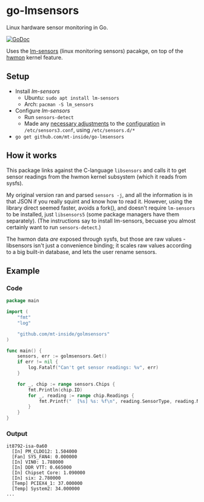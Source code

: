 # go-lmsensors
Linux hardware sensor monitoring in Go.

[![GoDoc](https://godoc.org/github.com/mt-inside/golmsensors?status.png)](http://godoc.org/github.com/mt-inside/golmsensors)

Uses the [lm-sensors](https://github.com/lm-sensors/lm-sensors) (linux monitoring sensors) pacakge, on top of the [hwmon](https://hwmon.wiki.kernel.org) kernel feature.

## Setup
* Install _lm-sensors_
  * Ubuntu: `sudo apt install lm-sensors`
  * Arch: `pacman -S lm_sensors`
* Configure _lm-sensors_
  * Run `sensors-detect`
  * Made any [necessary adjustments](https://hwmon.wiki.kernel.org/faq) to the [configuration](https://linux.die.net/man/5/sensors3.conf) in `/etc/sensors3.conf`, using `/etc/sensors.d/*`
* `go get github.com/mt-inside/go-lmsensors`

## How it works
This package links against the C-language `libsensors` and calls it to get sensor readings from the hwmon kernel subsystem (which it reads from sysfs).

My original version ran and parsed `sensors -j`, and all the information is in that JSON if you really squint and know how to read it.
However, using the library direct seemed faster, avoids a fork(), and doesn't require `lm-sensors` to be installed, just `libsensors5` (some package managers have them separately). (The instructions say to install lm-sensors, becuase you almost certainly want to run `sensors-detect`.)

The hwmon data _are_ exposed through sysfs, but those are raw values - libsensors isn't just a convenience binding; it scales raw values according to a big built-in database, and lets the user rename sensors.

## Example

### Code
```go
package main

import (
	"fmt"
	"log"

	"github.com/mt-inside/golmsensors"
)

func main() {
	sensors, err := golmsensors.Get()
	if err != nil {
		log.Fatalf("Can't get sensor readings: %v", err)
	}

	for _, chip := range sensors.Chips {
		fmt.Println(chip.ID)
		for _, reading := range chip.Readings {
			fmt.Printf("  [%s] %s: %f\n", reading.SensorType, reading.Name, reading.Value)
		}
	}
}
```

### Output
```
it8792-isa-0a60
  [In] PM_CLDO12: 1.504000
  [Fan] SYS_FAN4: 0.000000
  [In] VIN0: 1.788000
  [In] DDR VTT: 0.665000
  [In] Chipset Core: 1.090000
  [In] six: 2.780000
  [Temp] PCIEX4_1: 37.000000
  [Temp] System2: 34.000000
...
```

